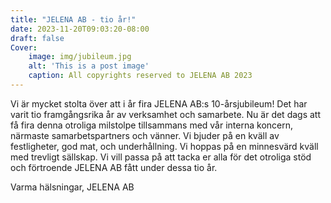 ```yaml
---
title: "JELENA AB - tio år!"
date: 2023-11-20T09:03:20-08:00
draft: false
Cover:
    image: img/jubileum.jpg
    alt: 'This is a post image' 
    caption: All copyrights reserved to JELENA AB 2023
---
```




Vi är mycket stolta över att i år fira JELENA AB:s 10-årsjubileum! Det har varit tio framgångsrika år av verksamhet och samarbete. Nu är det dags att få fira denna otroliga milstolpe tillsammans med vår interna koncern, närmaste samarbetspartners och vänner. Vi bjuder på en kväll av festligheter, god mat, och underhållning. Vi hoppas på en minnesvärd kväll med trevligt sällskap.
Vi vill passa på att tacka er alla för det otroliga stöd och förtroende JELENA AB fått under dessa tio år. 


Varma hälsningar,
JELENA AB
